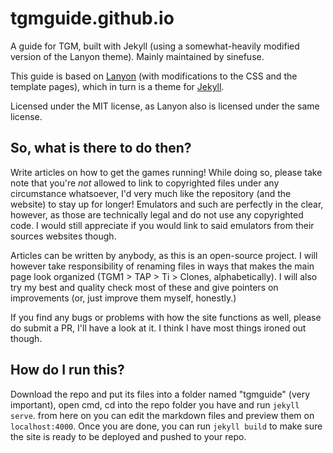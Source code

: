 # tgmguide.github.io

A guide for TGM, built with Jekyll (using a somewhat-heavily modified version of the Lanyon theme). Mainly maintained by sinefuse.

This guide is based on [Lanyon](https://lanyon.getpoole.com/) (with modifications to the CSS and the template pages), which in turn is a theme for [Jekyll](https://jekyllrb.com).

Licensed under the MIT license, as Lanyon also is licensed under the same license.

## So, what is there to do then?

Write articles on how to get the games running! While doing so, please take note that you're *not* allowed to link to copyrighted files under any circumstance whatsoever, I'd very much like the repository (and the website) to stay up for longer! Emulators and such are perfectly in the clear, however, as those are technically legal and do not use any copyrighted code. I would still appreciate if you would link to said emulators from their sources websites though.

Articles can be written by anybody, as this is an open-source project. I will however take responsibility of renaming files in ways that makes the main page look organized (TGM1 > TAP > Ti > Clones, alphabetically). I will also try my best and quality check most of these and give pointers on improvements (or, just improve them myself, honestly.)

If you find any bugs or problems with how the site functions as well, please do submit a PR, I'll have a look at it. I think I have most things ironed out though.

## How do I run this?

Download the repo and put its files into a folder named "tgmguide" (very important), open cmd, cd into the repo folder you have and run `jekyll serve`. from here on you can edit the markdown files and preview them on `localhost:4000`. Once you are done, you can run `jekyll build` to make sure the site is ready to be deployed and pushed to your repo.
